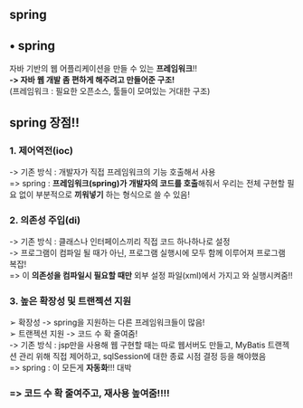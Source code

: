 spring
-----
## • spring  
자바 기반의 웹 어플리케이션을 만들 수 있는 **프레임워크**!!  
**-> 자바 웹 개발 좀 편하게 해주려고 만들어준 구조!**  
(프레임워크 : 필요한 오픈소스, 툴들이 모여있는 거대한 구조)


## spring 장점!!  
### 1. 제어역전(ioc)  
-> 기존 방식 : 개발자가 직접 프레임워크의 기능 호출해서 사용  
=> spring : **프레임워크(spring)가 개발자의 코드를 호출**해줘서 우리는 전체 구현할 필요 없이 부분적으로 **끼워넣기** 하는 형식으로 쓸 수 있음!  

### 2. 의존성 주입(di)
-> 기존 방식 : 클래스나 인터페이스끼리 직접 코드 하나하나로 설정  
-> 프로그램이 컴파일 될 때가 아닌, 프로그램 실행시에 모두 함께 이루어져 프로그램 복잡!  
=> 이 **의존성을 컴파일시 필요할 때만** 외부 설정 파일(xml)에서 가지고 와 실행시켜줌!!  

### 3. 높은 확장성 및 트랜젝션 지원  
➢ 확장성 -> spring을 지원하는 다른 프레임워크들이 많음!  
➢ 트랜젝션 지원 -> 코드 수 확 줄여줌!  
-> 기존 방식 : jsp만을 사용해 웹 구현할 때는 따로 웹서버도 만들고, MyBatis 트랜젝션 관리 위해 직접 제어하고, sqlSession에 대한 종료 시점 결정 등을 해야했음  
=> spring : 이 모든게 **자동화**!!! 대박  


### => 코드 수 확 줄여주고, 재사용 높여줌!!!!  








